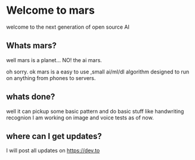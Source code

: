 # Welcome to mars
welcome to the next generation of open source AI

## Whats mars?
well mars  is a planet... NO! the ai mars. 

oh sorry. ok mars is a easy to use ,small ai/ml/dl algorithm designed to run on anything from phones to servers.

## whats done?

well it can pickup some basic pattern and do basic stuff like handwriting recognion I am working on image and voice tests as of now.

## where can I get updates?
I will post all updates on  https://dev.to








